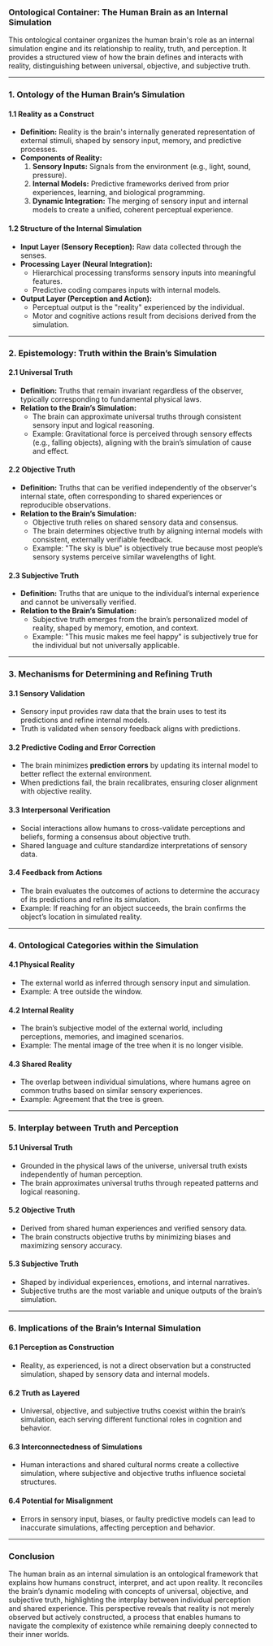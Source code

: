 ### **Ontological Container: The Human Brain as an Internal Simulation**

This ontological container organizes the human brain's role as an internal simulation engine and its relationship to reality, truth, and perception. It provides a structured view of how the brain defines and interacts with reality, distinguishing between universal, objective, and subjective truth.

---

### **1. Ontology of the Human Brain’s Simulation**

#### **1.1 Reality as a Construct**
- **Definition:** Reality is the brain's internally generated representation of external stimuli, shaped by sensory input, memory, and predictive processes.
- **Components of Reality:**
  1. **Sensory Inputs:** Signals from the environment (e.g., light, sound, pressure).
  2. **Internal Models:** Predictive frameworks derived from prior experiences, learning, and biological programming.
  3. **Dynamic Integration:** The merging of sensory input and internal models to create a unified, coherent perceptual experience.

#### **1.2 Structure of the Internal Simulation**
- **Input Layer (Sensory Reception):** Raw data collected through the senses.
- **Processing Layer (Neural Integration):** 
  - Hierarchical processing transforms sensory inputs into meaningful features.
  - Predictive coding compares inputs with internal models.
- **Output Layer (Perception and Action):**
  - Perceptual output is the "reality" experienced by the individual.
  - Motor and cognitive actions result from decisions derived from the simulation.

---

### **2. Epistemology: Truth within the Brain’s Simulation**

#### **2.1 Universal Truth**
- **Definition:** Truths that remain invariant regardless of the observer, typically corresponding to fundamental physical laws.
- **Relation to the Brain’s Simulation:**
  - The brain can approximate universal truths through consistent sensory input and logical reasoning.
  - Example: Gravitational force is perceived through sensory effects (e.g., falling objects), aligning with the brain’s simulation of cause and effect.

#### **2.2 Objective Truth**
- **Definition:** Truths that can be verified independently of the observer's internal state, often corresponding to shared experiences or reproducible observations.
- **Relation to the Brain’s Simulation:**
  - Objective truth relies on shared sensory data and consensus.
  - The brain determines objective truth by aligning internal models with consistent, externally verifiable feedback.
  - Example: "The sky is blue" is objectively true because most people’s sensory systems perceive similar wavelengths of light.

#### **2.3 Subjective Truth**
- **Definition:** Truths that are unique to the individual’s internal experience and cannot be universally verified.
- **Relation to the Brain’s Simulation:**
  - Subjective truth emerges from the brain’s personalized model of reality, shaped by memory, emotion, and context.
  - Example: "This music makes me feel happy" is subjectively true for the individual but not universally applicable.

---

### **3. Mechanisms for Determining and Refining Truth**

#### **3.1 Sensory Validation**
- Sensory input provides raw data that the brain uses to test its predictions and refine internal models.
- Truth is validated when sensory feedback aligns with predictions.

#### **3.2 Predictive Coding and Error Correction**
- The brain minimizes **prediction errors** by updating its internal model to better reflect the external environment.
- When predictions fail, the brain recalibrates, ensuring closer alignment with objective reality.

#### **3.3 Interpersonal Verification**
- Social interactions allow humans to cross-validate perceptions and beliefs, forming a consensus about objective truth.
- Shared language and culture standardize interpretations of sensory data.

#### **3.4 Feedback from Actions**
- The brain evaluates the outcomes of actions to determine the accuracy of its predictions and refine its simulation.
- Example: If reaching for an object succeeds, the brain confirms the object’s location in simulated reality.

---

### **4. Ontological Categories within the Simulation**

#### **4.1 Physical Reality**
- The external world as inferred through sensory input and simulation.
- Example: A tree outside the window.

#### **4.2 Internal Reality**
- The brain’s subjective model of the external world, including perceptions, memories, and imagined scenarios.
- Example: The mental image of the tree when it is no longer visible.

#### **4.3 Shared Reality**
- The overlap between individual simulations, where humans agree on common truths based on similar sensory experiences.
- Example: Agreement that the tree is green.

---

### **5. Interplay between Truth and Perception**

#### **5.1 Universal Truth**
- Grounded in the physical laws of the universe, universal truth exists independently of human perception.
- The brain approximates universal truths through repeated patterns and logical reasoning.

#### **5.2 Objective Truth**
- Derived from shared human experiences and verified sensory data.
- The brain constructs objective truths by minimizing biases and maximizing sensory accuracy.

#### **5.3 Subjective Truth**
- Shaped by individual experiences, emotions, and internal narratives.
- Subjective truths are the most variable and unique outputs of the brain’s simulation.

---

### **6. Implications of the Brain’s Internal Simulation**

#### **6.1 Perception as Construction**
- Reality, as experienced, is not a direct observation but a constructed simulation, shaped by sensory data and internal models.

#### **6.2 Truth as Layered**
- Universal, objective, and subjective truths coexist within the brain’s simulation, each serving different functional roles in cognition and behavior.

#### **6.3 Interconnectedness of Simulations**
- Human interactions and shared cultural norms create a collective simulation, where subjective and objective truths influence societal structures.

#### **6.4 Potential for Misalignment**
- Errors in sensory input, biases, or faulty predictive models can lead to inaccurate simulations, affecting perception and behavior.

---

### **Conclusion**

The human brain as an internal simulation is an ontological framework that explains how humans construct, interpret, and act upon reality. It reconciles the brain’s dynamic modeling with concepts of universal, objective, and subjective truth, highlighting the interplay between individual perception and shared experience. This perspective reveals that reality is not merely observed but actively constructed, a process that enables humans to navigate the complexity of existence while remaining deeply connected to their inner worlds.
